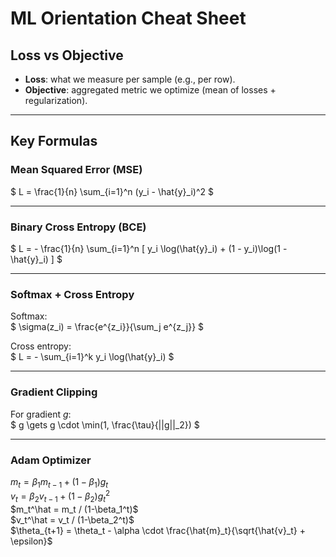 # ML Orientation Cheat Sheet

## Loss vs Objective
- **Loss**: what we measure per sample (e.g., per row).
- **Objective**: aggregated metric we optimize (mean of losses + regularization).

---

## Key Formulas
### Mean Squared Error (MSE)
$ L = \frac{1}{n} \sum_{i=1}^n (y_i - \hat{y}_i)^2 $

---

### Binary Cross Entropy (BCE)
$ L = - \frac{1}{n} \sum_{i=1}^n [ y_i \log(\hat{y}_i) + (1 - y_i)\log(1 - \hat{y}_i) ] $

---

### Softmax + Cross Entropy
Softmax:  
$ \sigma(z_i) = \frac{e^{z_i}}{\sum_j e^{z_j}} $

Cross entropy:  
$ L = - \sum_{i=1}^k y_i \log(\hat{y}_i) $

---

### Gradient Clipping
For gradient $g$:  
$ g \gets g \cdot \min(1, \frac{\tau}{||g||_2}) $

---

### Adam Optimizer
$m_t = \beta_1 m_{t-1} + (1-\beta_1) g_t$  
$v_t = \beta_2 v_{t-1} + (1-\beta_2) g_t^2$  
$m_t^\hat = m_t / (1-\beta_1^t)$  
$v_t^\hat = v_t / (1-\beta_2^t)$  
$\theta_{t+1} = \theta_t - \alpha \cdot \frac{\hat{m}_t}{\sqrt{\hat{v}_t} + \epsilon}$
